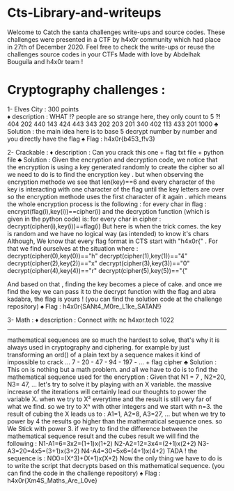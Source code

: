 # Cts-Library-and-writeups

Welcome to Catch the santa challenges write-ups and source codes.
These challenges were presented in a CTF by h4x0r community which had place in 27th of
December 2020.
Feel free to check the write-ups or reuse the challenges source codes in your CTFs
Made with love by Abdelhak Bouguila and h4x0r team !

# Cryptography challenges :

1- Elves City : 300 points
<br> ♦ description :
WHAT !? people are so strange here, they only count to 5 ?! 
404 202 440 143 424 443 343 202 203 201 340 402 113 433 201 1000
♣ Solution :
the main idea here is to base 5 decrypt number by number and you directly have the flag
♠ Flag :
h4x0r{b453_f!v3}

2- Crackable :
♦ description :
Can you crack this one + flag txt file + python file
♣ Solution :
Given the encryption and decryption  code, we notice that the encryption is using a key generated randomly
to create the cipher so all we need to do is to find the encryption key . but when observing the encryption
methode we see that len(key)==6 and every character of the key is interacting with one character of the flag
until the key letters are over so the encryption methode uses the first character of it again .
which means the whole encryption process is the following :
for every char in flag : encrypt(flag(i),key(i))==cipher(i)
and the decryption function (which is given in the python code) is:
for every char in cipher : decrypt(cipher(i),key(i))==flag(i)
But here is when the trick comes. the key is random and we have no logical way (as intended) to know it's chars
Although, We know that every flag format in CTS start with "h4x0r{" .
For that we find ourselves at the situation where :
 decrypt(cipher(0),key(0))=="h"
 decrypt(cipher(1),key(1))=="4"
 decrypt(cipher(2),key(2))=="x"
 decrypt(cipher(3),key(3))=="0"
 decrypt(cipher(4),key(4))=="r"
 decrypt(cipher(5),key(5))=="{"

And based on that , finding the key becomes a piece of cake. and once we find the key we can pass it to the decrypt
function with the flag and abra kadabra, the flag is yours !
(you can find the solution code at the challenge repository)
♠ Flag :
h4x0r{SANt4_M0re_L1ke_SATAN!}

3- Math :
♦ description :
Connect with: nc h4xor.tech 1022
_________________________________
mathematical sequences are so much the hardest to solve, that's why it is
always used in cryptography and ciphering. for example by just transforming 
an ord() of a plain text by a sequence makes it kind of impossible to crack ...
7 - 20 - 47 - 94 - 197 - ... + flag cipher
♣ Solution :
This on is nothing but a math problem. and all we have to do is to find the
mathematical sequence used for the encryption :
Given that N1 = 7 , N2=20, N3= 47, ...
let's try to solve it by playing with an X variable.
the massive increase of the iterations will certainly lead our thoughts to
power the variable X. when we try to X² everytime and the result is still very
far of what we find. so we try to Xⁿ with other integers and we start with n=3.
the result of cubing the X leads us to : A1=1, A2=8, A3=27, ... but when we try
to power by 4 the results go higher than the mathematical sequence ones. so We
Stick with power 3. if we try to find the difference between the mathematical 
sequence result and the cubes result we will find the following :
N1-A1=6=3x2=(1+1)x(1+2)
N2-A2=12=3x4=(2+1)x(2+2)
N3-A3=20=4x5=(3+1)x(3+2)
N4-A4=30=5x6=(4+1)x(4+2)
TADA ! the sequence is : N(X)=(X^3)+(X+1)x(X+2)
Now the only thing we have to do is to write the script that decrypts based on
this mathematical sequence. (you can find the code in the challenge repository)
♠ Flag :
h4x0r{Xm4S_Maths_Are_L0ve}


